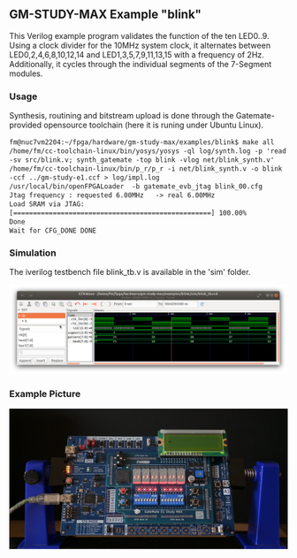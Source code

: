 ## GM-STUDY-MAX Example "blink"

This Verilog example program validates the function of the ten LED0..9. Using a clock divider for the 10MHz system clock, it alternates between LED0,2,4,6,8,10,12,14 and LED1,3,5,7,9,11,13,15 with a frequency of 2Hz. Additionally, it cycles through the individual segments of the 7-Segment modules.

### Usage

Synthesis, routining and bitstream upload is done through the Gatemate-provided opensource toolchain (here it is runing under Ubuntu Linux).

```
fm@nuc7vm2204:~/fpga/hardware/gm-study-max/examples/blink$ make all
/home/fm/cc-toolchain-linux/bin/yosys/yosys -ql log/synth.log -p 'read -sv src/blink.v; synth_gatemate -top blink -vlog net/blink_synth.v'
/home/fm/cc-toolchain-linux/bin/p_r/p_r -i net/blink_synth.v -o blink -ccf ../gm-study-e1.ccf > log/impl.log
/usr/local/bin/openFPGALoader  -b gatemate_evb_jtag blink_00.cfg
Jtag frequency : requested 6.00MHz   -> real 6.00MHz
Load SRAM via JTAG: [==================================================] 100.00%
Done
Wait for CFG_DONE DONE
```

### Simulation

The iverilog testbench file blink_tb.v is available in the 'sim' folder.

<img src="sim/blink_tb_gtkwave.png" width="800px">

### Example Picture

<img src="sim/gm-study-max-blink.jpg" width="780px">

